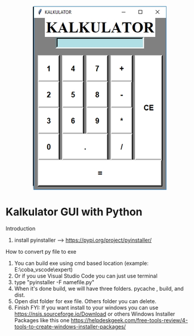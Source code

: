 <p align="center">
<img src= "Screenshot/Screenshot_2.jpg">

# Kalkulator GUI with Python

Introduction

1. install pyinstaller --> https://pypi.org/project/pyinstaller/

How to convert py file to exe

1. You can build exe using cmd based location (example: E:\coba_vscode\expert)
2. Or if you use Visual Studio Code you can just use terminal
3. type "pyinstaller -F namefile.py"
4. When it's done build, we will have three folders. pycache , build, and dist.
5. Open dist folder for exe file. Others folder you can delete.
6. Finish FYI: If you want install to your windows you can use https://nsis.sourceforge.io/Download or others Windows Installer Packages like this one https://helpdeskgeek.com/free-tools-review/4-tools-to-create-windows-installer-packages/
